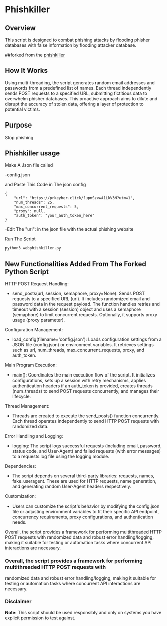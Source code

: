 # Phishkiller

## Overview
This script is designed to combat phishing attacks by flooding phisher databases with false information by flooding attacker database.

##forked from the [phishkiller](https://github.com/CybrZone/phishkiller/tree/main)

## How It Works
Using multi-threading, the script generates random email addresses and passwords from a predefined list of names. Each thread independently sends POST requests to a specified URL, submitting fictitious data to overwhelm phisher databases. This proactive approach aims to dilute and disrupt the accuracy of stolen data, offering a layer of protection to potential victims.

## Purpose
Stop phishing


## Phishkiller usage

Make A Json file  called

-config.json

and Paste This Code in The json config

```
{
    "url": "https://prkeyher.click/?upnSzvwA1LkV3N?utm=1",
    "num_threads": 25,
    "max_concurrent_requests": 5,
    "proxy": null,
    "auth_token": "your_auth_token_here"
}
```

-Edit The "url": in the json file with the actual phishing website

Run The Script

```
python3 webphishkiller.py
 ```
 


 ## New Functionalities Added From The Forked Python Script
 
HTTP POST Request Handling:

- send_posts(url, session, semaphore, proxy=None): Sends POST requests to a specified URL
(url). It includes randomized email and password data in the request payload. The
function handles retries and timeout with a session (session) object and uses a semaphore
(semaphore) to limit concurrent requests. Optionally, it supports proxy usage (proxy parameter).

Configuration Management:

- load_config(filename='config.json'): Loads configuration settings from a JSON file
(config.json) or environment variables. It retrieves settings such as url, num_threads, max_concurrent_requests, proxy, and auth_token.


Main Program Execution:

- main(): Coordinates the main execution flow of the script. It initializes configurations, sets up
a session with retry mechanisms, applies authentication headers if an auth_token is provided,
creates threads (num_threads) to send POST requests concurrently, and manages their 
lifecycle.


Thread Management:

- Threads are created to execute the send_posts() function concurrently. Each thread operates independently to send HTTP POST requests with randomized data.


Error Handling and Logging:

- logging: The script logs successful requests (including email, password, status code, and User-Agent) and failed requests (with error messages) to a requests.log file using the logging module.

Dependencies:

- The script depends on several third-party libraries: requests, names, fake_useragent. These are used for HTTP requests, name generation, and generating random User-Agent headers respectively.

Customization:

- Users can customize the script's behavior by modifying the config.json file or adjusting environment variables to fit their specific API endpoint, concurrency requirements, proxy configurations, and authentication needs.

Overall, the script provides a framework for performing multithreaded HTTP POST requests with randomized data and robust error handling/logging, making it suitable for testing or automation tasks where concurrent API interactions are necessary.


### Overall, the script provides a framework for performing multithreaded HTTP POST requests with
randomized data and robust error handling/logging, making it suitable for testing or automation tasks
where concurrent API interactions are necessary.

 ### Disclaimer
**Note:** This script should be used responsibly and only on systems you have explicit permission to test against.
